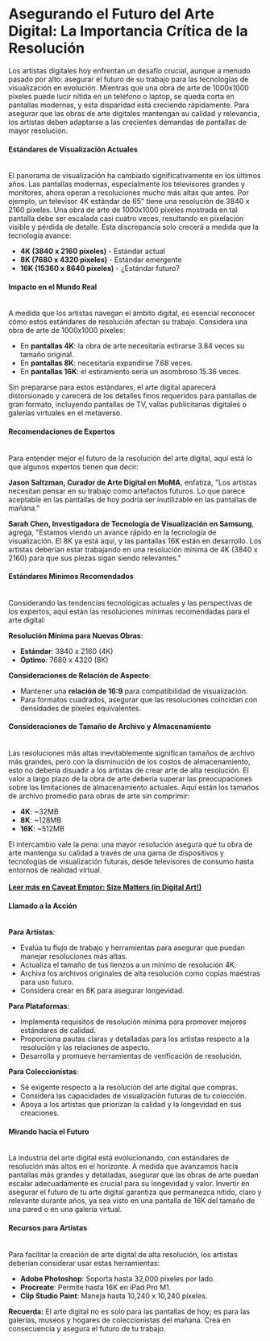 # Asegurando el Futuro del Arte Digital: La Importancia Crítica de la Resolución

Los artistas digitales hoy enfrentan un desafío crucial, aunque a menudo pasado por alto: asegurar el futuro de su trabajo para las tecnologías de visualización en evolución. Mientras que una obra de arte de 1000x1000 píxeles puede lucir nítida en un teléfono o laptop, se queda corta en pantallas modernas, y esta disparidad está creciendo rápidamente. Para asegurar que las obras de arte digitales mantengan su calidad y relevancia, los artistas deben adaptarse a las crecientes demandas de pantallas de mayor resolución.

#### Estándares de Visualización Actuales <a href="#ember965" id="ember965"></a>

\
El panorama de visualización ha cambiado significativamente en los últimos años. Las pantallas modernas, especialmente los televisores grandes y monitores, ahora operan a resoluciones mucho más altas que antes. Por ejemplo, un televisor 4K estándar de 65" tiene una resolución de 3840 x 2160 píxeles. Una obra de arte de 1000x1000 píxeles mostrada en tal pantalla debe ser escalada casi cuatro veces, resultando en pixelación visible y pérdida de detalle. Esta discrepancia solo crecerá a medida que la tecnología avance:

* **4K (3840 x 2160 píxeles)** - Estándar actual
* **8K (7680 x 4320 píxeles)** - Estándar emergente
* **16K (15360 x 8640 píxeles)** - ¿Estándar futuro?

#### Impacto en el Mundo Real <a href="#ember968" id="ember968"></a>

\
A medida que los artistas navegan el ámbito digital, es esencial reconocer cómo estos estándares de resolución afectan su trabajo. Considera una obra de arte de 1000x1000 píxeles:

* En **pantallas 4K**: la obra de arte necesitaría estirarse 3.84 veces su tamaño original.
* En **pantallas 8K**: necesitaría expandirse 7.68 veces.
* En **pantallas 16K**: el estiramiento sería un asombroso 15.36 veces.

Sin prepararse para estos estándares, el arte digital aparecerá distorsionado y carecerá de los detalles finos requeridos para pantallas de gran formato, incluyendo pantallas de TV, vallas publicitarias digitales o galerías virtuales en el metaverso.

#### Recomendaciones de Expertos <a href="#ember972" id="ember972"></a>

\
Para entender mejor el futuro de la resolución del arte digital, aquí está lo que algunos expertos tienen que decir:

**Jason Saltzman, Curador de Arte Digital en MoMA**, enfatiza, "Los artistas necesitan pensar en su trabajo como artefactos futuros. Lo que parece aceptable en las pantallas de hoy podría ser inutilizable en las pantallas de mañana."

**Sarah Chen, Investigadora de Tecnología de Visualización en Samsung**, agrega, "Estamos viendo un avance rápido en la tecnología de visualización. El 8K ya está aquí, y las pantallas 16K están en desarrollo. Los artistas deberían estar trabajando en una resolución mínima de 4K (3840 x 2160) para que sus piezas sigan siendo relevantes."

#### Estándares Mínimos Recomendados <a href="#ember976" id="ember976"></a>

\
Considerando las tendencias tecnológicas actuales y las perspectivas de los expertos, aquí están las resoluciones mínimas recomendadas para el arte digital:

**Resolución Mínima para Nuevas Obras**:

* **Estándar**: 3840 x 2160 (4K)
* **Óptimo**: 7680 x 4320 (8K)

**Consideraciones de Relación de Aspecto**:

* Mantener una **relación de 16:9** para compatibilidad de visualización.
* Para formatos cuadrados, asegurar que las resoluciones coincidan con densidades de píxeles equivalentes.

#### Consideraciones de Tamaño de Archivo y Almacenamiento <a href="#ember982" id="ember982"></a>

\
Las resoluciones más altas inevitablemente significan tamaños de archivo más grandes, pero con la disminución de los costos de almacenamiento, esto no debería disuadir a los artistas de crear arte de alta resolución. El valor a largo plazo de la obra de arte debería superar las preocupaciones sobre las limitaciones de almacenamiento actuales. Aquí están los tamaños de archivo promedio para obras de arte sin comprimir:

* **4K**: \~32MB
* **8K**: \~128MB
* **16K**: \~512MB

El intercambio vale la pena: una mayor resolución asegura que tu obra de arte mantenga su calidad a través de una gama de dispositivos y tecnologías de visualización futuras, desde televisores de consumo hasta entornos de realidad virtual.\
\
[**Leer más en Caveat Emptor: Size Matters (in Digital Art!)**](caveat-emptor-size-matters-in-digital-art.md)

#### Llamado a la Acción <a href="#ember986" id="ember986"></a>

\
**Para Artistas**:

* Evalúa tu flujo de trabajo y herramientas para asegurar que puedan manejar resoluciones más altas.
* Actualiza el tamaño de tus lienzos a un mínimo de resolución 4K.
* Archiva los archivos originales de alta resolución como copias maestras para uso futuro.
* Considera crear en 8K para asegurar longevidad.

**Para Plataformas**:

* Implementa requisitos de resolución mínima para promover mejores estándares de calidad.
* Proporciona pautas claras y detalladas para los artistas respecto a la resolución y las relaciones de aspecto.
* Desarrolla y promueve herramientas de verificación de resolución.

**Para Coleccionistas**:

* Sé exigente respecto a la resolución del arte digital que compras.
* Considera las capacidades de visualización futuras de tu colección.
* Apoya a los artistas que priorizan la calidad y la longevidad en sus creaciones.

#### Mirando hacia el Futuro <a href="#ember993" id="ember993"></a>

\
La industria del arte digital está evolucionando, con estándares de resolución más altos en el horizonte. A medida que avanzamos hacia pantallas más grandes y detalladas, asegurar que las obras de arte puedan escalar adecuadamente es crucial para su longevidad y valor. Invertir en asegurar el futuro de tu arte digital garantiza que permanezca nítido, claro y relevante durante años, ya sea visto en una pantalla de 16K del tamaño de una pared o en una galería virtual.

#### Recursos para Artistas <a href="#ember995" id="ember995"></a>

\
Para facilitar la creación de arte digital de alta resolución, los artistas deberían considerar usar estas herramientas:

* **Adobe Photoshop**: Soporta hasta 32,000 píxeles por lado.
* **Procreate**: Permite hasta 16K en iPad Pro M1.
* **Clip Studio Paint**: Maneja hasta 10,240 x 10,240 píxeles.

**Recuerda:** El arte digital no es solo para las pantallas de hoy; es para las galerías, museos y hogares de coleccionistas del mañana. Crea en consecuencia y asegura el futuro de tu trabajo.
